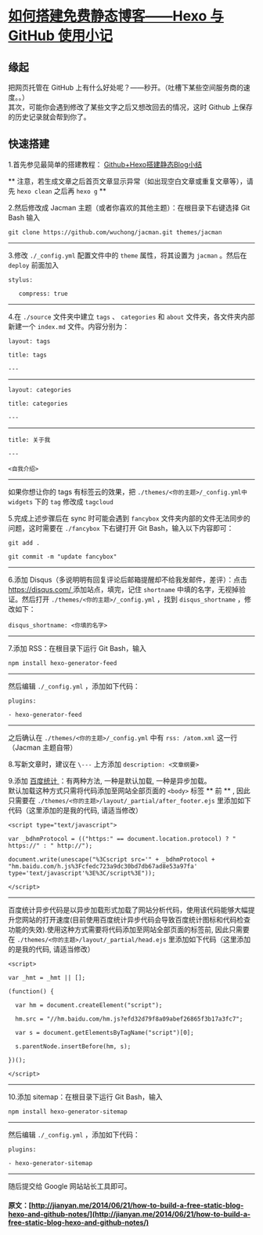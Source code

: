 #  [ 如何搭建免费静态博客——Hexo 与 GitHub 使用小记 ](/2014/06/21/how-to-build-a-free-static-blog-hexo-and-github-notes/)

##  缘起 

把网页托管在 GitHub 上有什么好处呢？——秒开。（吐槽下某些空间服务商的速度。。）   
其次，可能你会遇到修改了某些文字之后又想改回去的情况，这时 Github 上保存的历史记录就会帮到你了。 

##  快速搭建 

1.首先参见最简单的搭建教程： [ Github+Hexo搭建静态Blog小结 ](http://wsgzao.github.io/post/hexo-guide/)

** 注意，若生成文章之后首页文章显示异常（如出现空白文章或重复文章等），请先 ` hexo clean ` 之后再 ` hexo g ` **

2.然后修改成 Jacman 主题（或者你喜欢的其他主题）：在根目录下右键选择 Git Bash 输入 
    
    
    git clone https://github.com/wuchong/jacman.git themes/jacman  
  
---  
  
3.修改 ` ./_config.yml ` 配置文件中的 ` theme ` 属性，将其设置为 ` jacman ` 。然后在 ` deploy ` 前面加入 
    
    
    stylus:
    
       compress: true  
  
---  
  
4.在 ` ./source ` 文件夹中建立 ` tags ` 、 ` categories ` 和 ` about ` 文件夹，各文件夹内部新建一个 ` index.md ` 文件。内容分别为： 
    
    
    layout: tags
    
    title: tags
    
    ---  
  
---  
      
    
    layout: categories
    
    title: categories
    
    ---  
  
---  
      
    
    title: 关于我
    
    ---
    
    <自我介绍>  
  
---  
  
如果你想让你的 tags 有标签云的效果，把 ` ./themes/<你的主题>/_config.yml中widgets ` 下的 ` tag ` 修改成 ` tagcloud `

5.完成上述步骤后在 sync 时可能会遇到 ` fancybox ` 文件夹内部的文件无法同步的问题，这时需要在 ` ./fancybox ` 下右键打开 Git Bash，输入以下内容即可： 
    
    
    git add .
    
    git commit -m "update fancybox"  
  
---  
  
6.添加 Disqus（多说明明有回复评论后邮箱提醒却不给我发邮件，差评）：点击 [ https://disqus.com/ ](https://disqus.com/) 添加站点，填完，记住 ` shortname ` 中填的名字，无视掉验证。然后打开 ` ./themes/<你的主题>/_config.yml ` ，找到 ` disqus_shortname ` ，修改如下： 
    
    
    disqus_shortname: <你填的名字>  
  
---  
  
7.添加 RSS：在根目录下运行 Git Bash，输入 
    
    
    npm install hexo-generator-feed  
  
---  
  
然后编辑 ` ./_config.yml ` ，添加如下代码： 
    
    
    plugins:
    
    - hexo-generator-feed  
  
---  
  
之后确认在 ` ./themes/<你的主题>/_config.yml ` 中有 ` rss: /atom.xml ` 这一行（Jacman 主题自带） 

8.写新文章时，建议在 ` \--- ` 上方添加 ` description: <文章纲要> `

9.添加 [ 百度统计 ](http://tongji.baidu.com/web/welcome/login) ：有两种方法, 一种是默认加载, 一种是异步加载。   
默认加载这种方式只需将代码添加至网站全部页面的 ` <body> ` 标签 ** 前 ** , 因此只需要在 ` ./themes/<你的主题>/layout/_partial/after_footer.ejs ` 里添加如下代码（这里添加的是我的代码, 请适当修改） 
    
    
    <script type="text/javascript">
    
    var _bdhmProtocol = (("https:" == document.location.protocol) ? " https://" : " http://");
    
    document.write(unescape("%3Cscript src='" + _bdhmProtocol + "hm.baidu.com/h.js%3Fcfedc723a9dc30bd7db67ad8e53a97fa' type='text/javascript'%3E%3C/script%3E"));
    
    </script>  
  
---  
  
百度统计异步代码是以异步加载形式加载了网站分析代码，使用该代码能够大幅提升您网站的打开速度(目前使用百度统计异步代码会导致百度统计图标和代码检查功能的失效).使用这种方式需要将代码添加至网站全部页面的标签前, 因此只需要在 ` ./themes/<你的主题>/layout/_partial/head.ejs ` 里添加如下代码（这里添加的是我的代码, 请适当修改） 
    
    
    <script>
    
    var _hmt = _hmt || [];
    
    (function() {
    
      var hm = document.createElement("script");
    
      hm.src = "//hm.baidu.com/hm.js?efd32d79f8a09abef26865f3b17a3fc7";
    
      var s = document.getElementsByTagName("script")[0]; 
    
      s.parentNode.insertBefore(hm, s);
    
    })();
    
    </script>  
  
---  
  
10.添加 sitemap：在根目录下运行 Git Bash，输入 
    
    
    npm install hexo-generator-sitemap  
  
---  
  
然后编辑 ` ./_config.yml ` ，添加如下代码： 
    
    
    plugins:
    
    - hexo-generator-sitemap  
  
---  
  
随后提交给 Google 网站站长工具即可。 
#### 原文：[http://jianyan.me/2014/06/21/how-to-build-a-free-static-blog-hexo-and-github-notes/](http://jianyan.me/2014/06/21/how-to-build-a-free-static-blog-hexo-and-github-notes/)